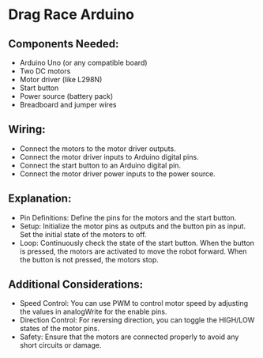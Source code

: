 
# Drag Race Arduino

## Components Needed:
-  Arduino Uno (or any compatible board)
- Two DC motors
- Motor driver (like L298N)
- Start button
- Power source (battery pack)
- Breadboard and jumper wires

## Wiring:
- Connect the motors to the motor driver outputs.
- Connect the motor driver inputs to Arduino digital pins.
- Connect the start button to an Arduino digital pin.
- Connect the motor driver power inputs to the power source.

## Explanation:
- Pin Definitions: Define the pins for the motors and the start button.
- Setup: Initialize the motor pins as outputs and the button pin as input. Set the initial state of the motors to off.
- Loop: Continuously check the state of the start button. When the button is pressed, the motors are activated to move the robot forward. When the button is not pressed, the motors stop.

## Additional Considerations:
- Speed Control: You can use PWM to control motor speed by adjusting the values in analogWrite for the enable pins.
- Direction Control: For reversing direction, you can toggle the HIGH/LOW states of the motor pins.
- Safety: Ensure that the motors are connected properly to avoid any short circuits or damage.
